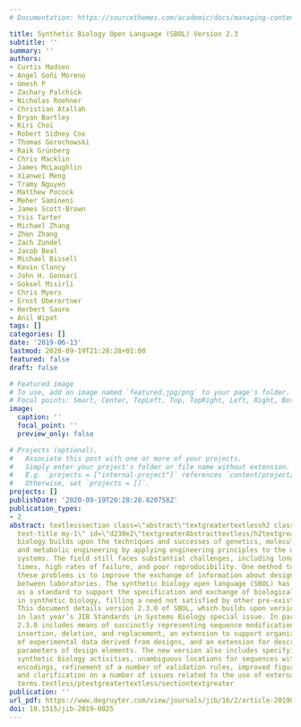 ```yaml
---
# Documentation: https://sourcethemes.com/academic/docs/managing-content/

title: Synthetic Biology Open Language (SBOL) Version 2.3
subtitle: ''
summary: ''
authors:
- Curtis Madsen
- Angel Goñi Moreno
- Umesh P
- Zachary Palchick
- Nicholas Roehner
- Christian Atallah
- Bryan Bartley
- Kiri Choi
- Robert Sidney Cox
- Thomas Gorochowski
- Raik Grünberg
- Chris Macklin
- James McLaughlin
- Xianwei Meng
- Tramy Nguyen
- Matthew Pocock
- Meher Samineni
- James Scott-Brown
- Ysis Tarter
- Michael Zhang
- Zhen Zhang
- Zach Zundel
- Jacob Beal
- Michael Bissell
- Kevin Clancy
- John H. Gennari
- Goksel Misirli
- Chris Myers
- Ernst Oberortner
- Herbert Sauro
- Anil Wipat
tags: []
categories: []
date: '2019-06-13'
lastmod: 2020-09-19T21:28:28+01:00
featured: false
draft: false

# Featured image
# To use, add an image named `featured.jpg/png` to your page's folder.
# Focal points: Smart, Center, TopLeft, Top, TopRight, Left, Right, BottomLeft, Bottom, BottomRight.
image:
  caption: ''
  focal_point: ''
  preview_only: false

# Projects (optional).
#   Associate this post with one or more of your projects.
#   Simply enter your project's folder or file name without extension.
#   E.g. `projects = ["internal-project"]` references `content/project/deep-learning/index.md`.
#   Otherwise, set `projects = []`.
projects: []
publishDate: '2020-09-19T20:28:28.820758Z'
publication_types:
- 2
abstract: textlesssection class=\"abstract\"textgreatertextlessh2 class=\"abstractTitle
  text-title my-1\" id=\"d230e2\"textgreaterAbstracttextless/h2textgreatertextlessptextgreaterSynthetic
  biology builds upon the techniques and successes of genetics, molecular biology,
  and metabolic engineering by applying engineering principles to the design of biological
  systems. The field still faces substantial challenges, including long development
  times, high rates of failure, and poor reproducibility. One method to ameliorate
  these problems is to improve the exchange of information about designed systems
  between laboratories. The synthetic biology open language (SBOL) has been developed
  as a standard to support the specification and exchange of biological design information
  in synthetic biology, filling a need not satisfied by other pre-existing standards.
  This document details version 2.3.0 of SBOL, which builds upon version 2.2.0 published
  in last year’s JIB Standards in Systems Biology special issue. In particular, SBOL
  2.3.0 includes means of succinctly representing sequence modifications, such as
  insertion, deletion, and replacement, an extension to support organization and attachment
  of experimental data derived from designs, and an extension for describing numerical
  parameters of design elements. The new version also includes specifying types of
  synthetic biology activities, unambiguous locations for sequences with multiple
  encodings, refinement of a number of validation rules, improved figures and examples,
  and clarification on a number of issues related to the use of external ontology
  terms.textless/ptextgreatertextless/sectiontextgreater
publication: ''
url_pdf: https://www.degruyter.com/view/journals/jib/16/2/article-20190025.xml
doi: 10.1515/jib-2019-0025
---
```

